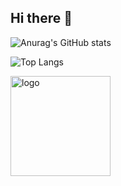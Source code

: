 ## Hi there 👋
![Anurag's GitHub stats](https://github-readme-stats.vercel.app/api?username=yinx0004&show_icons=true&theme=radical)

![Top Langs](https://github-readme-stats.vercel.app/api/top-langs/?username=yinx0004&layout=compact)

<img src="https://github-profile-trophy.vercel.app/?username=yinx0004&theme=flat&column=7&margin-w=10" alt="logo" height="160" align="center" />
<!--
**yinx0004/yinx0004** is a ✨ _special_ ✨ repository because its `README.md` (this file) appears on your GitHub profile.

Here are some ideas to get you started:

- 🔭 I’m currently working on ...
- 🌱 I’m currently learning ...
- 👯 I’m looking to collaborate on ...
- 🤔 I’m looking for help with ...
- 💬 Ask me about ...
- 📫 How to reach me: ...
- 😄 Pronouns: ...
- ⚡ Fun fact: ...
-->
